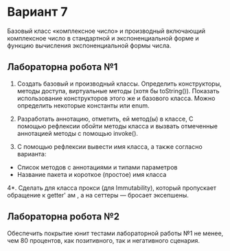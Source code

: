 # Вариант 7

Базовый класс «комплексное число» и производный включающий комплексное число в стандартной и экспоненциальной форме и функцию вычисления экспоненциальной формы числа.

## Лабораторна робота №1

1. Создать базовый и производный классы. Определить конструкторы, методы доступа, виртуальные методы (хотя бы toString()). Показать использование конструкторов этого же и базового класса. Можно определить некоторые константы или enum.

2. Разработать аннотацию, отметить, ей метод(ы) в классе, С помощью рефлексии обойти методы класса и вызвать отмеченные аннотацией методы с помощью invoke().

3. С помощью рефлексии вывести имя класса, а также согласно варианта:
- Список методов с аннотациями и типами параметров
- Название пакета и короткое (простое) имя класса

4*. Сделать для класса прокси (для Immutability), который пропускает обращение к getter' ам , а на сеттеры — бросает эксепшены.


## Лабораторна робота №2

Обеспечить покрытие юнит тестами лабораторной работы №1 не менее, чем 80 процентов, как позитивного, так и негативного сценария.

